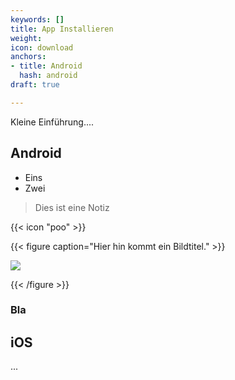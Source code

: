 ```yaml
---
keywords: []
title: App Installieren
weight: 
icon: download
anchors:
- title: Android
  hash: android
draft: true

---
```

Kleine Einführung....

## Android

* Eins
* Zwei

> Dies ist eine Notiz

{{< icon "poo" >}}

{{< figure caption="Hier hin kommt ein Bildtitel." >}}

![](https://via.placeholder.com/600x400)

{{< /figure >}}

### Bla

## iOS

...
